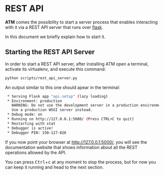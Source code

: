 # REST API

**ATM** comes the possibility to start a server process that enables interacting with
it via a REST API server that runs over [flask](http://flask.pocoo.org/).

In this document we briefly explain how to start it.

## Starting the REST API Server

In order to start a REST API server, after installing ATM open a terminal, activate its
virtualenv, and execute this command:

```bash
python scripts/rest_api_server.py
```

An output similar to this one should apear in the terminal:

```bash
 * Serving Flask app "api.setup" (lazy loading)
 * Environment: production
   WARNING: Do not use the development server in a production environment.
   Use a production WSGI server instead.
 * Debug mode: on
 * Running on http://127.0.0.1:5000/ (Press CTRL+C to quit)
 * Restarting with stat
 * Debugger is active!
 * Debugger PIN: 150-127-826
```

If you now point your browser at http://127.0.0.1:5000/, you will see the documentation
website that shows information about all the REST operations allowed by the API.

You can press <kbd>Ctrl</kbd>+<kbd>c</kbd> at any moment to stop the process, but for now
you can keep it running and head to the next section.

